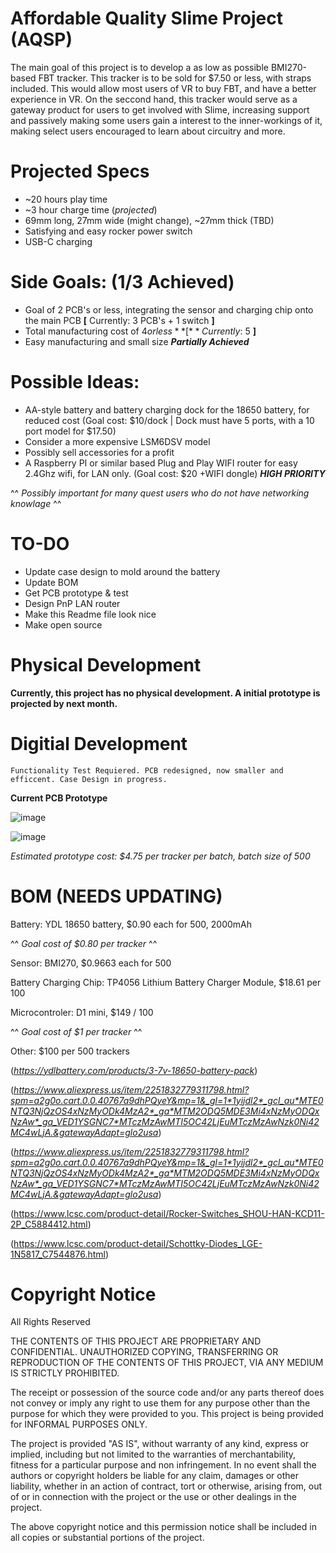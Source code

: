 # Affordable Quality Slime Project (AQSP)

The main goal of this project is to develop a as low as possible BMI270-based FBT tracker. This tracker is to be sold for $7.50 or less, with straps included. This would allow most users of VR to buy FBT, and have a better experience in VR. On the seccond hand, this tracker would serve as a gateway product for users to get involved with Slime, increasing support and passively making some users gain a interest to the inner-workings of it, making select users encouraged to learn about circuitry and more.

# **Projected Specs**
- ~20 hours play time
- ~3 hour charge time (*projected*)
- 69mm long, 27mm wide (might change), ~27mm thick (TBD)
- Satisfying and easy rocker power switch
- USB-C charging


# Side Goals: (1/3 Achieved)

- Goal of 2 PCB's or less, integrating the sensor and charging chip onto the main PCB **[** Currently: 3 PCB's + 1 switch **]**
- Total manufacturing cost of $4 or less **[** Currently: ~$5 **]**
- Easy manufacturing and small size ***Partially Achieved***
  
# Possible Ideas:

- AA-style battery and battery charging dock for the 18650 battery, for reduced cost (Goal cost: $10/dock | Dock must have 5 ports, with a 10 port model for $17.50)
- Consider a more expensive LSM6DSV model
- Possibly sell accessories for a profit
- A Raspberry PI or similar based Plug and Play WIFI router for easy 2.4Ghz wifi, for LAN only. (Goal cost: $20 +WIFI dongle) ***HIGH PRIORITY***
  
^^ *Possibly important for many quest users who do not have networking knowlage* ^^

# TO-DO
- Update case design to mold around the battery
- Update BOM
- Get PCB prototype & test
- Design PnP LAN router
- Make this Readme file look nice
- Make open source

# Physical Development

**Currently, this project has no physical development. A initial prototype is projected by next month.**

# Digitial Development

    Functionality Test Requiered. PCB redesigned, now smaller and efficcent. Case Design in progress.
    
**Current PCB Prototype**

![image](https://github.com/user-attachments/assets/4d292340-aa1c-492f-a96f-8b4325b07f66)

![image](https://github.com/user-attachments/assets/30591cd2-4700-48d6-9979-3fba415b2cb0)

*Estimated prototype cost: $4.75 per tracker per batch, batch size of 500*

# BOM (NEEDS UPDATING)

Battery: YDL 18650 battery, $0.90 each for 500, 2000mAh 

^^ *Goal cost of $0.80 per tracker* ^^ 

Sensor: BMI270, $0.9663 each for 500

Battery Charging Chip: TP4056 Lithium Battery Charger Module, $18.61 per 100 

Microcontroler: D1 mini, $149 / 100 

^^ *Goal cost of $1 per tracker* ^^

Other: $100 per 500 trackers

(*https://ydlbattery.com/products/3-7v-18650-battery-pack*)

(*https://www.aliexpress.us/item/2251832779311798.html?spm=a2g0o.cart.0.0.40767a9dhPQyeY&mp=1&_gl=1*1yijdl2*_gcl_au*MTE0NTQ3NjQzOS4xNzMyODk4MzA2*_ga*MTM2ODQ5MDE3Mi4xNzMyODQxNzAw*_ga_VED1YSGNC7*MTczMzAwMTI5OC42LjEuMTczMzAwNzk0Ni42MC4wLjA.&gatewayAdapt=glo2usa*)

(*https://www.aliexpress.us/item/2251832779311798.html?spm=a2g0o.cart.0.0.40767a9dhPQyeY&mp=1&_gl=1*1yijdl2*_gcl_au*MTE0NTQ3NjQzOS4xNzMyODk4MzA2*_ga*MTM2ODQ5MDE3Mi4xNzMyODQxNzAw*_ga_VED1YSGNC7*MTczMzAwMTI5OC42LjEuMTczMzAwNzk0Ni42MC4wLjA.&gatewayAdapt=glo2usa*)

(https://www.lcsc.com/product-detail/Rocker-Switches_SHOU-HAN-KCD11-2P_C5884412.html)

(https://www.lcsc.com/product-detail/Schottky-Diodes_LGE-1N5817_C7544876.html)

# Copyright Notice

All Rights Reserved

THE CONTENTS OF THIS PROJECT ARE PROPRIETARY AND CONFIDENTIAL.
UNAUTHORIZED COPYING, TRANSFERRING OR REPRODUCTION OF THE CONTENTS OF THIS PROJECT, VIA ANY MEDIUM IS STRICTLY PROHIBITED.

The receipt or possession of the source code and/or any parts thereof does not convey or imply any right to use them
for any purpose other than the purpose for which they were provided to you. This project is being provided for INFORMAL PURPOSES ONLY.

The project is provided "AS IS", without warranty of any kind, express or implied, including but not limited to
the warranties of merchantability, fitness for a particular purpose and non infringement.
In no event shall the authors or copyright holders be liable for any claim, damages or other liability,
whether in an action of contract, tort or otherwise, arising from, out of or in connection with the project
or the use or other dealings in the project.

The above copyright notice and this permission notice shall be included in all copies or substantial portions of the project.
